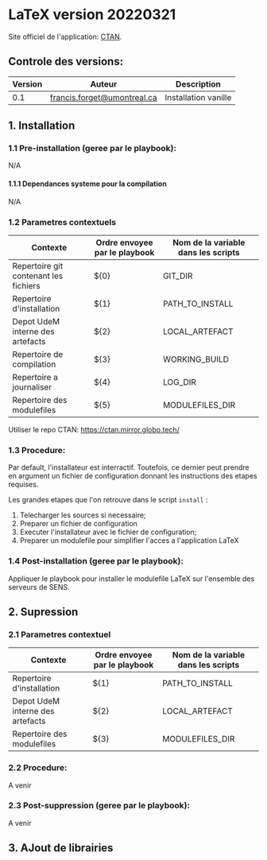 
# LaTeX version 20220321

Site officiel de l'application: [CTAN](https://ctan.org/).

## Controle des **versions**:

| Version  | Auteur  | Description  |
|---|---|---|
| 0.1  | francis.forget@umontreal.ca  | Installation vanille  |


## 1. Installation

### 1.1 Pre-installation (geree par le playbook):
N/A
#### 1.1.1 Dependances systeme pour la compilation
N/A

### 1.2 Parametres contextuels

| Contexte  | Ordre envoyee par le playbook| Nom de la variable dans les scripts  |
|---|---|---|
| Repertoire git contenant les fichiers  | ${0} |  GIT_DIR
| Repertoire d'installation         | ${1} | PATH_TO_INSTALL
| Depot UdeM interne des artefacts  | ${2} | LOCAL_ARTEFACT
| Repertoire de compilation         | ${3} | WORKING_BUILD
| Repertoire a journaliser          | ${4} | LOG_DIR
| Repertoire des modulefiles        | ${5} | MODULEFILES_DIR


Utiliser le repo CTAN: <https://ctan.mirror.globo.tech/>

### 1.3 Procedure:

Par default, l'installateur est interractif. Toutefois, ce dernier peut prendre en argument un fichier de configuration donnant les instructions des etapes requises.

Les grandes etapes que l'on retrouve dans le script `install` :
1. Telecharger les sources si necessaire;
2. Preparer un fichier de configuration 
2. Executer l'installateur avec le fichier de configuration;
3. Preparer un modulefile pour simplifier l'acces a l'application LaTeX

### 1.4 Post-installation (geree par le playbook):
Appliquer le playbook pour installer le modulefile LaTeX sur l'ensemble des serveurs de SENS.

## 2. Supression

### 2.1 Parametres contextuel

| Contexte  | Ordre envoyee par le playbook| Nom de la variable dans les scripts  |
|---|---|---|
| Repertoire d'installation         | ${1} | PATH_TO_INSTALL
| Depot UdeM interne des artefacts  | ${2} | LOCAL_ARTEFACT
| Repertoire des modulefiles        | ${3} | MODULEFILES_DIR

### 2.2 Procedure:

A venir

### 2.3 Post-suppression (geree par le playbook):
A venir

## 3. AJout de librairies
